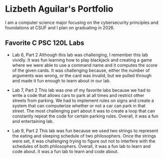 
# Lizbeth Aguilar's Portfolio

I am a computer science major focusing on the cybersecurity principles and foundations at CSUF and I plan on graduating in 2026.

## Favorite C PSC 120L Labs

* Lab 6, Part 2
Although this lab was challenging, I remember this lab vividly. It was fun learning how to play blackjack and creating a game where we were able to use a command name and it computes the score of the given cards. It was challenging because, either the number of arguments was wrong, or the card was invalid, but we pulled through and made it fun enough to learn about in our lab.

* Lab 7, Part 2
This lab was one of my favorite labs because we had to write a code that allows cars to park at all times and restrict other streets from parking. We had to implement rules on signs and create a system that can computerize whether or not a car can park in that street. The most challenging part about it was to create a loop that can constantly repeat the code for certain parking rules. Overall, it was a fun and entertaining lab.

* Lab 9, Part 2
This lab was fun because we used two strings to represent the eating and sleeping schedule of two philosophers. Once the strings were set, it was challenging trying to figure out not to interfere with the schedules of both philosophers. Overall, it was a fun lab to learn and code about.
it was a fun lab to learn and code about.
